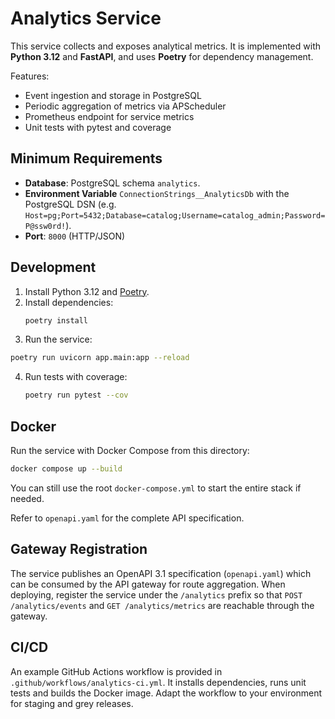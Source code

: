 # Analytics Service

This service collects and exposes analytical metrics. It is implemented with **Python 3.12** and **FastAPI**, and uses **Poetry** for dependency management.

Features:
- Event ingestion and storage in PostgreSQL
- Periodic aggregation of metrics via APScheduler
- Prometheus endpoint for service metrics
- Unit tests with pytest and coverage

## Minimum Requirements

- **Database**: PostgreSQL schema `analytics`.
- **Environment Variable** `ConnectionStrings__AnalyticsDb` with the PostgreSQL DSN (e.g. `Host=pg;Port=5432;Database=catalog;Username=catalog_admin;Password=P@ssw0rd!`).
- **Port**: `8000` (HTTP/JSON)

## Development

1. Install Python 3.12 and [Poetry](https://python-poetry.org/).
2. Install dependencies:
   ```bash
   poetry install
   ```
3. Run the service:
```bash
poetry run uvicorn app.main:app --reload
```
4. Run tests with coverage:
   ```bash
   poetry run pytest --cov
   ```

## Docker

Run the service with Docker Compose from this directory:
```bash
docker compose up --build
```
You can still use the root `docker-compose.yml` to start the entire stack if needed.

Refer to `openapi.yaml` for the complete API specification.

## Gateway Registration

The service publishes an OpenAPI 3.1 specification (`openapi.yaml`) which can be
consumed by the API gateway for route aggregation. When deploying, register the
service under the `/analytics` prefix so that `POST /analytics/events` and
`GET /analytics/metrics` are reachable through the gateway.

## CI/CD

An example GitHub Actions workflow is provided in `.github/workflows/analytics-ci.yml`.
It installs dependencies, runs unit tests and builds the Docker image. Adapt the
workflow to your environment for staging and grey releases.
